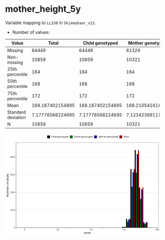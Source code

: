 # mother_height_5y
Variable mapping to `LL338` in `Skjema5aar_v12`.
- Number of values:

| Value | Total | Child genotyped | Mother genotyped | Father genotyped |
| ----- | ----- | --------------- | ---------------- | ---------------- |
| Missing | 64449 | 64449 | 61329 | 42381 |
| Non-missing | 10859 | 10859 | 10321 | 7703 |
| 25th percentile | 164 | 164 | 164 | 164 |
| 50th percentile | 168 | 168 | 168 | 168 |
| 75th percentile | 172 | 172 | 172 | 172 |
| Mean | 168.187402154895 | 168.187402154895 | 168.210541614185 | 168.188627807348 |
| Standard deviation | 7.17776568224695 | 7.17776568224695 | 7.1234238911755 | 7.40483573667831 |
| N | 10859 | 10859 | 10321 | 7703 |



![](mother_height_5y_n.png)



